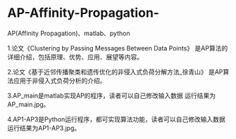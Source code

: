# AP-Affinity-Propagation-
AP(Affinity Propagation)、matlab、python

1.论文《Clustering by Passing Messages Between Data Points》
   是AP算法的详细介绍，包括原理、优势、应用、展望等内容。

2.论文《基于近邻传播聚类和遗传优化的非侵入式负荷分解方法_徐青山》
   是AP算法应用于非侵入式负荷分析的介绍。

3.AP_main是matlab实现AP的程序，读者可以自己修改输入数据
   运行结果为AP_main.jpg。

4.AP1-AP3是Python运行程序，都可实现算法功能，读者可以自己修改输入数据
   运行结果为AP1-AP3.jpg。
